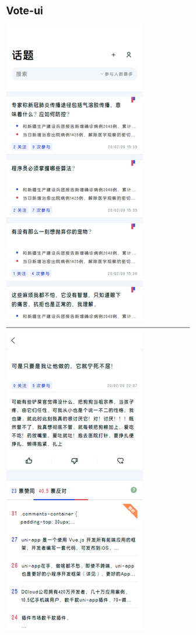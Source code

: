 # Vote-ui
![](https://raw.githubusercontent.com/DuanJiaNing/Vote/master/other/main.png)
<hr>

![](https://raw.githubusercontent.com/DuanJiaNing/Vote/master/other/topic.png)
